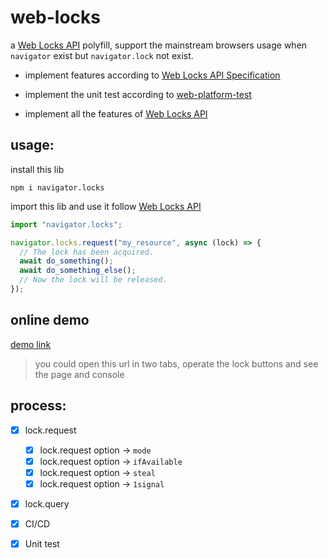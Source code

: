 # web-locks

a [Web Locks API](https://developer.mozilla.org/en-US/docs/Web/API/Web_Locks_API) polyfill, support the mainstream browsers usage when `navigator` exist but `navigator.lock` not exist.

- implement features according to [Web Locks API Specification](https://wicg.github.io/web-locks/)

- implement the unit test according to [web-platform-test](https://github.com/web-platform-tests/wpt/tree/master/web-locks)

- implement all the features of [Web Locks API](https://developer.mozilla.org/en-US/docs/Web/API/Web_Locks_API)

## usage:

install this lib

```
npm i navigator.locks
```

import this lib and use it follow [Web Locks API](https://developer.mozilla.org/en-US/docs/Web/API/Web_Locks_API)

```js
import "navigator.locks";

navigator.locks.request("my_resource", async (lock) => {
  // The lock has been acquired.
  await do_something();
  await do_something_else();
  // Now the lock will be released.
});
```

## online demo

[demo link](https://codesandbox.io/s/web-locks-demo-ytqq5?file=/src/pollfill/polyfill.ts)

> you could open this url in two tabs, operate the lock buttons and see the page and console

## process:

- [x] lock.request

  - [x] lock.request option -> `mode`
  - [x] lock.request option -> `ifAvailable `
  - [x] lock.request option -> `steal`
  - [x] lock.request option -> `1signal`

- [x] lock.query

- [x] CI/CD

- [x] Unit test
